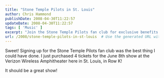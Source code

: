 ```yaml
---
title: "Stone Temple Pilots in St. Louis"
author: Chris Hammond
publishDate: 2008-04-30T11:22:57
updateDate: 2008-04-30T11:22:57
tags: [ 'Music' ]
excerpt: "Join the Stone Temple Pilots fan club for exclusive benefits like early ticket access. Get prime seats for their upcoming show at Verizon Wireless Amphitheater!"
url: /2008/stone-temple-pilots-in-st-louis  # Use the generated URL with year
---
```

<p>Sweet! Signing up for the Stone Temple Pilots&#160;fan club was the best thing I could have done. I just purchased 4 tickets for the June 8th show at the Verizon Wireless Amphitheater here in St. Louis, in Row K!</p> <p>It should be a great show!</p>


